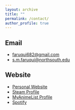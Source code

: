 ```yaml
---
layout: archive
title: ""
permalink: /contact/
author_profile: true
---
```


## Email

* faruqui682@gmail.com
* s.m.faruqui@northsouth.edu


## Website

* [Personal Website](https://faruqui.github.io/)
* [Steam Profile](https://steamcommunity.com/id/faruqui/)
* [MyAnimeList Profile](https://myanimelist.net/profile/Faruqui682)
* [Spotify](https://open.spotify.com/user/21ngjjzfsgvbfcfqquwwucpyq)
